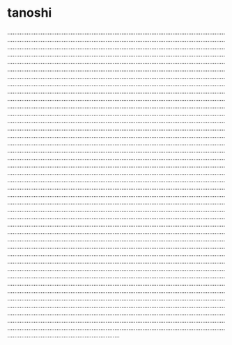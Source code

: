 # tanoshi

............................................................................................................................................................................................................................................................................................................................................................................................................................................................................................................................................................................................................................................................................................................................................................................................................................................................................................................................................................................................................................................................................................................................................................................................................................................................................................................................................................................................................................................................................................................................................................................................................................................................................................................................................................................................................................................................................................................................................................................................................................................................................................................................................................................................................................................................................................................................................................................................................................................................................................................................................................................................................................................................................................................................................................................................................................................................................................................................................................................................................................................................................................................................................................................................................................................................................................................................................................................................................................................................................................................................................................................................................................................................................................................................................................................................................................................................................................................................................................................................................................................................................................................................................................................................................................................................................................................................................................................................................................................................................................................................................................................................................................................................................................................................................................................................................................................................................................................................................................................................................................................................................................................................................................................................................................................................................................................................................................